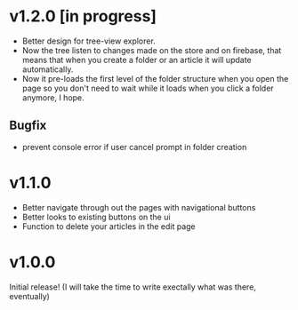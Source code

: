 # v1.2.0 [in progress]

- Better design for tree-view explorer.
- Now the tree listen to changes made on the store and on firebase, that means that when
  you create a folder or an article it will update automatically.
- Now it pre-loads the first level of the folder structure when you open the page so you don't
  need to wait while it loads when you click a folder anymore, I hope.

## Bugfix
- prevent console error if user cancel prompt in folder creation


# v1.1.0

- Better navigate through out the pages with navigational buttons
- Better looks to existing buttons on the ui
- Function to delete your articles in the edit page

# v1.0.0

Initial release! (I will take the time to write exectally what was there, eventually)
